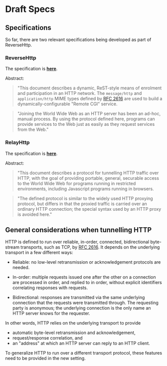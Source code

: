 # Draft Specs

## Specifications

So far, there are two relevant specifications being developed as part
of ReverseHttp.

### ReverseHttp

The specification is [<b>here</b>][rev].

Abstract:

> "This document describes a dynamic, ReST-style means of enrolment
> and participation in an HTTP network. The `message/http` and
> `application/http` MIME types defined by [RFC 2616][] are used to
> build a dynamically-configurable "Remote CGI" service.

> "Joining the World Wide Web as an HTTP server has been an ad-hoc,
> manual process. By using the protocol defined here, programs can
> provide services to the Web just as easily as they request services
> from the Web."

### RelayHttp

The specification is [<b>here</b>][relay].

Abstract:

> "This document describes a protocol for tunnelling HTTP traffic over
> HTTP, with the goal of providing portable, general, securable access
> to the World Wide Web for programs running in restricted
> environments, including Javascript programs running in browsers.

> "The defined protocol is similar to the widely used HTTP proxying
> protocol, but differs in that the proxied traffic is carried over an
> ordinary HTTP connection; the special syntax used by an HTTP proxy
> is avoided here."

## General considerations when tunnelling HTTP

HTTP is defined to run over reliable, in-order, connected,
bidirectional byte-stream transports, such as TCP, by [RFC 2616][]. It
depends on the underlying transport in a few different ways:

 - Reliable: no low-level retransmission or acknowledgement protocols
   are needed.

 - In-order: multiple requests issued one after the other on a
   connection are processed in order, and replied to in order, without
   explicit identifiers correlating responses with requests.

 - Bidirectional: responses are transmitted via the same underlying
   connection that the requests were transmitted through. The
   requesting party is anonymous; the underlying connection is the
   only name an HTTP server knows for the requester.

In other words, HTTP relies on the underlying transport to provide

 - automatic byte-level retransmission and acknowledgement,
 - request/response correlation, and
 - an "address" at which an HTTP server can reply to an HTTP client.

To generalize HTTP to run over a different transport protocol, these
features need to be provided in the new setting.

  [rev]: reverse-http-spec.html
  [relay]: relay-http-spec.html
  [RFC 2616]: http://www.w3.org/Protocols/rfc2616/rfc2616.html
